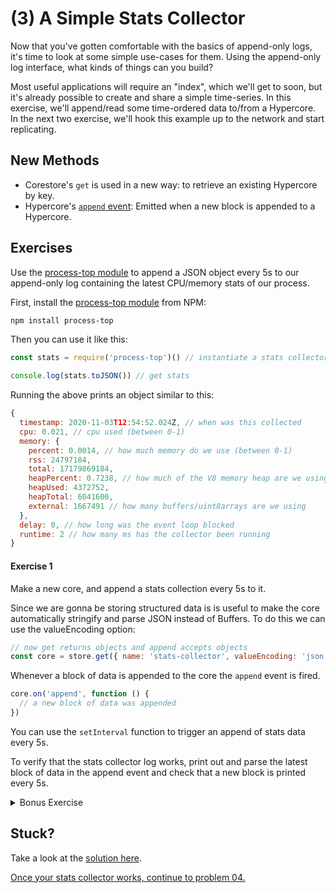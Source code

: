 # (3) A Simple Stats Collector
Now that you've gotten comfortable with the basics of append-only logs, it's time to look at some simple use-cases for them. Using the append-only log interface, what kinds of things can you build?

Most useful applications will require an "index", which we'll get to soon, but it's already possible to create and share a simple time-series. In this exercise, we'll append/read some time-ordered data to/from a Hypercore. In the next two exercise, we'll hook this example up to the network and start replicating.

## New Methods
* Corestore's `get` is used in a new way: to retrieve an existing Hypercore by key.
* Hypercore's [`append` event](https://github.com/hypercore-protocol/hypercore#feedonappend): Emitted when a new block is appended to a Hypercore. 

## Exercises

Use the [process-top module](https://github.com/mafintosh/process-top) to append a JSON object every 5s to our append-only log containing the latest CPU/memory stats
of our process.

First, install the [process-top module](https://github.com/mafintosh/process-top) from NPM:

```sh
npm install process-top
```

Then you can use it like this:

```js
const stats = require('process-top')() // instantiate a stats collector

console.log(stats.toJSON()) // get stats
```

Running the above prints an object similar to this:

```js
{
  timestamp: 2020-11-03T12:54:52.024Z, // when was this collected
  cpu: 0.021, // cpu used (between 0-1)
  memory: {
    percent: 0.0014, // how much memory do we use (between 0-1)
    rss: 24797184,
    total: 17179869184,
    heapPercent: 0.7238, // how much of the V8 memory heap are we using
    heapUsed: 4372752,
    heapTotal: 6041600,
    external: 1667491 // how many buffers/uint8arrays are we using
  },
  delay: 0, // how long was the event loop blocked
  runtime: 2 // how many ms has the collector been running
}
```

#### Exercise 1

Make a new core, and append a stats collection every 5s to it.

Since we are gonna be storing structured data is is useful to make the core automatically
stringify and parse JSON instead of Buffers. To do this we can use the valueEncoding option:

```js
// now get returns objects and append accepts objects
const core = store.get({ name: 'stats-collector', valueEncoding: 'json' })
```

Whenever a block of data is appended to the core the `append` event is fired.

```js
core.on('append', function () {
  // a new block of data was appended
})
```

You can use the `setInterval` function to trigger an append of stats data every 5s.

To verify that the stats collector log works, print out and parse the latest block
of data in the append event and check that a new block is printed every 5s.

<details>
  <summary>Bonus Exercise</summary>

Try adding another setInterval to your program that uses a lot of CPU or allocates a lot of memory.
Check that our stats reflect that with the cpu value or external memory option going up.

You can use the for loop from the previous exercise to print out all stats from our core.
</details>

## Stuck?

Take a look at the [solution here](/solutions/03/index.js).

[Once your stats collector works, continue to problem 04.](04a.md)
